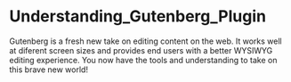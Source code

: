 # Understanding_Gutenberg_Plugin
Gutenberg is a fresh new take on editing content on the web. It works well at diferent screen sizes and provides end users with a better WYSIWYG editing experience. You now have the tools and understanding to take on this brave new world!
